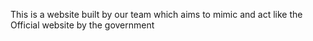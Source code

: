 This is a website built by our team which aims to mimic and act like the Official website by the government


